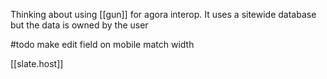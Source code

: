 Thinking about using [[gun]] for agora interop. It uses a sitewide database but the data is owned by the user

#todo make edit field on mobile match width

[[slate.host]]